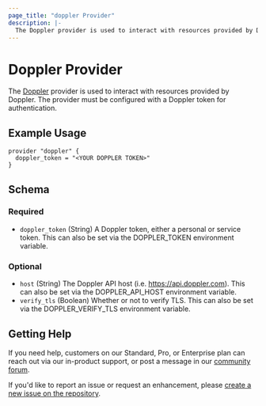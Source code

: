 ```yaml
---
page_title: "doppler Provider"
description: |-
  The Doppler provider is used to interact with resources provided by Doppler. The provider must be configured with a Doppler token for authentication.
---
```


# Doppler Provider

The [Doppler](https://doppler.com) provider is used to interact with resources provided by Doppler. The provider must be configured with a Doppler token for authentication.

## Example Usage

```hcl
provider "doppler" {
  doppler_token = "<YOUR DOPPLER TOKEN>"
}
```

<!-- schema generated by tfplugindocs -->
## Schema

### Required

- `doppler_token` (String) A Doppler token, either a personal or service token. This can also be set via the DOPPLER_TOKEN environment variable.

### Optional

- `host` (String) The Doppler API host (i.e. https://api.doppler.com). This can also be set via the DOPPLER_API_HOST environment variable.
- `verify_tls` (Boolean) Whether or not to verify TLS. This can also be set via the DOPPLER_VERIFY_TLS environment variable.

## Getting Help

If you need help, customers on our Standard, Pro, or Enterprise plan can reach out via our in-product support, or post a message in our [community forum](https://community.doppler.com/c/need-help/6).

If you'd like to report an issue or request an enhancement, please [create a new issue on the repository](https://github.com/DopplerHQ/terraform-provider-doppler/issues).
